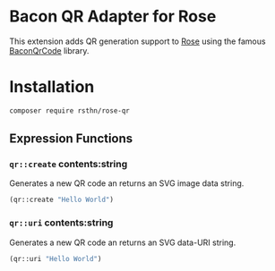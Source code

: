 # Bacon QR Adapter for Rose

This extension adds QR generation support to [Rose](https://github.com/rsthn/rose-core) using the famous [BaconQrCode](https://github.com/Bacon/BaconQrCode) library.

# Installation

```sh
composer require rsthn/rose-qr
```

## Expression Functions

### `qr::create` contents:string

Generates a new QR code an returns an SVG image data string.

```lisp
(qr::create "Hello World")
```

### `qr::uri` contents:string

Generates a new QR code an returns an SVG data-URI string.

```lisp
(qr::uri "Hello World")
```
